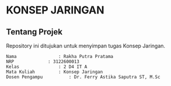 # KONSEP JARINGAN
## Tentang Projek
Repository ini ditujukan untuk menyimpan tugas Konsep Jaringan.

    Nama		        : Rakha Putra Pratama
    NRP		        : 3122600013
    Kelas		        : 2 D4 IT A
    Mata Kuliah	        : Konsep Jaringan
    Dosen Pengampu	        : Dr. Ferry Astika Saputra ST, M.Sc